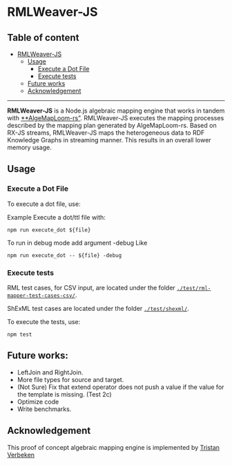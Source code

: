 # RMLWeaver-JS

## Table of content
<!--toc:start-->
- [RMLWeaver-JS](#rmlweaver-js)
  - [Usage](#usage)
    - [Execute a Dot File](#execute-a-dot-file)
    - [Execute tests](#execute-tests)
  - [Future works](#future-works)
  - [Acknowledgement](#acknowledgement)
<!--toc:end-->

---

**RMLWeaver-JS** is a Node.js algebraic mapping engine that works 
in tandem with [**AlgeMapLoom-rs"](https://github.com/RMLio/algemaploom-rs/).
RMLWeaver-JS executes the mapping processes described by the mapping plan 
generated by AlgeMapLoom-rs.
Based on RX-JS streams, RMLWeaver-JS maps the heterogeneous data to RDF
Knowledge Graphs in streaming manner. 
This results in an overall lower memory usage. 

## Usage

### Execute a Dot File

To execute a dot file, use:

Example
Execute a dot/ttl file with:

```
npm run execute_dot ${file}
```

To run in debug mode add argument -debug
Like

```
npm run execute_dot -- ${file} -debug
```

### Execute tests
RML test cases, for CSV input, are located under the folder [`./test/rml-mapper-test-cases-csv/`](./test/rml-mapper-test-cases-csv/). 

ShExML test cases are located under the folder [`./test/shexml/`](./test/shexml/). 

To execute the tests, use:

```
npm test
```

## Future works:

-   LeftJoin and RightJoin.
-   More file types for source and target.
-   (Not Sure) Fix that extend operator does not push a value if the value for the template is missing. (Test 2c)
-   Optimize code
-   Write benchmarks.

## Acknowledgement

This proof of concept algebraic mapping engine is implemented by [Tristan Verbeken](https://github.com/TR1VER)
